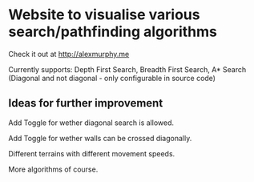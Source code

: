 # Website to visualise various search/pathfinding algorithms
Check it out at <http://alexmurphy.me>

Currently supports: Depth First Search, Breadth First Search, A* Search (Diagonal and not diagonal - only configurable in source code)

## Ideas for further improvement
Add Toggle for wether diagonal search is allowed.

Add Toggle for wether walls can be crossed diagonally.

Different terrains with different movement speeds.

More algorithms of course.